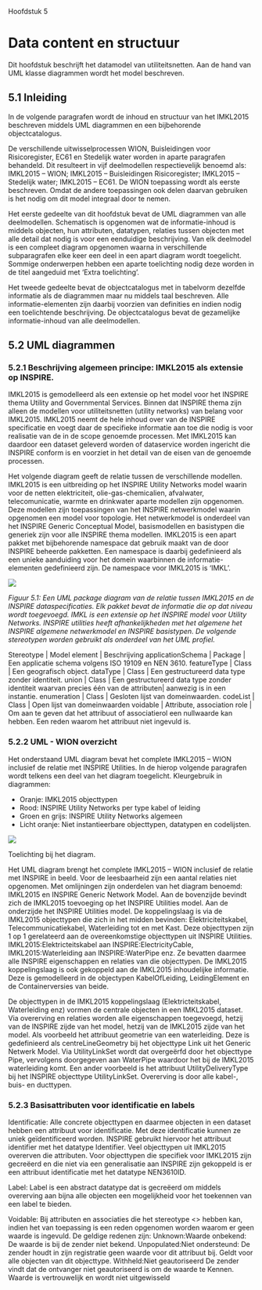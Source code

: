 Hoofdstuk 5
# Data content en structuur
Dit hoofdstuk beschrijft het datamodel van utiliteitsnetten. Aan de hand van UML klasse diagrammen wordt het model beschreven.


## 5.1	Inleiding
In de volgende paragrafen wordt de inhoud en structuur van het IMKL2015 beschreven middels UML diagrammen en een bijbehorende objectcatalogus.

De verschillende uitwisselprocessen WION, Buisleidingen voor Risicoregister, EC61 en Stedelijk water worden in aparte paragrafen behandeld. Dit resulteert in vijf deelmodellen respectievelijk benoemd als: IMKL2015 – WION;
IMKL2015 – Buisleidingen Risicoregister;
IMKL2015 – Stedelijk water;
IMKL2015 – EC61. 
De WION toepassing wordt als eerste beschreven. Omdat de andere toepassingen ook delen daarvan gebruiken is het nodig om dit model integraal door te nemen.

Het eerste gedeelte van dit hoofdstuk bevat de UML diagrammen van alle deelmodellen. Schematisch is opgenomen wat de informatie-inhoud is middels objecten, hun attributen, datatypen, relaties tussen objecten met alle detail dat nodig is voor een eenduidige beschrijving. Van elk deelmodel is een compleet diagram opgenomen waarna in verschillende subparagrafen elke keer een deel in een apart diagram wordt toegelicht. Sommige onderwerpen hebben een aparte toelichting nodig deze worden in de titel aangeduid met ‘Extra toelichting’.

Het tweede gedeelte bevat de objectcatalogus met in tabelvorm dezelfde informatie als de diagrammen maar nu middels taal beschreven. Alle informatie-elementen zijn daarbij voorzien van definities en indien nodig een toelichtende beschrijving. De objectcatalogus bevat de gezamelijke informatie-inhoud van alle deelmodellen.

## 5.2	UML diagrammen
### 5.2.1	Beschrijving algemeen principe: IMKL2015 als extensie op INSPIRE.

IMKL2015 is gemodelleerd als een extensie op het model voor het INSPIRE thema Utility and Governmental Services. Binnen dat INSPIRE thema zijn alleen de modellen voor utiliteitsnetten (utility networks) van belang voor IMKL2015. IMKL2015 neemt de hele inhoud over van de INSPIRE specificatie en voegt daar de specifieke informatie aan toe die nodig is voor realisatie van de in de scope genoemde processen. Met IMKL2015 kan daardoor een dataset geleverd worden of dataservice worden ingericht die INSPIRE conform is en voorziet in het detail van de eisen van de genoemde processen.

Het volgende diagram geeft de relatie tussen de verschillende modellen. IMKL2015 is een uitbreiding op het INSPIRE Utility Networks model waarin voor de netten elektriciteit, olie-gas-chemicalien, afvalwater, telecomunicatie, warmte en drinkwater aparte modellen zijn opgenomen. Deze modellen zijn toepassingen van het INSPIRE netwerkmodel waarin opgenomen een model voor topologie. Het netwerkmodel is onderdeel van het INSPIRE Generic Conceptual Model, basismodellen en basistypen die generiek zijn voor alle INSPIRE thema modellen. IMKL2015 is een apart pakket met bijbehorende namespace dat gebruik maakt van de door INSPIRE beheerde pakketten. Een namespace is daarbij gedefinieerd als een unieke aanduiding voor het domein waarbinnen de informatie-elementen gedefinieerd zijn. De namespace voor IMKL2015 is ‘IMKL’.


![](http://www.github.com/test/images/51.png)

*Figuur 5.1: Een UML package diagram van de relatie tussen IMKL2015 en de INSPIRE dataspecificaties. Elk pakket bevat de informatie die op dat niveau wordt toegevoegd. IMKL is een extensie op het INSPIRE model voor Utility Networks. INSPIRE utilities heeft afhankelijkheden met het algemene het INSPIRE algemene netwerkmodel en INSPIRE basistypen. De volgende stereotypen worden gebruikt als onderdeel van het UML profiel.*


Stereotype | Model element | Beschrijving
applicationSchema	| Package 	| Een applicatie schema volgens ISO 19109 en NEN 3610.
featureType			| Class		| Een geografisch object.
dataType			| Class		| Een gestructureerd data type zonder identiteit.
union				| Class		| Een gestructureerd data type zonder identiteit waarvan precies één van de attributen| aanwezig is in een instantie.
enumeration			| Class		| Gesloten  lijst van domeinwaarden.
codeList			| Class		| Open lijst van domeinwaarden 
voidable			| Attribute, association role	| Om aan te geven dat het attribuut of associatierol een nullwaarde kan hebben. Een reden waarom het attribuut niet ingevuld is.

### 5.2.2	UML - WION overzicht
Het onderstaand UML diagram bevat het complete IMKL2015 – WION inclusief de relatie met INSPIRE Utilities. In de hierop volgende paragrafen wordt telkens een deel van het diagram toegelicht.
Kleurgebruik in diagrammen:

- Oranje: IMKL2015 objecttypen
- Rood: INSPIRE Utility Networks per type kabel of leiding
- Groen en grijs: INSPIRE Utility Networks algemeen
- Licht oranje: Niet instantieerbare objecttypen, datatypen en codelijsten.

![](http://www.github.com/test/images/52.png)

Toelichting bij het diagram.

Het UML diagram brengt het complete IMKL2015 – WION inclusief de relatie met INSPIRE in beeld. Voor de leesbaarheid zijn een aantal relaties niet opgenomen. Met omlijningen zijn onderdelen van het diagram benoemd: IMKL2015 en INSPIRE Generic Network Model. Aan de bovenzijde bevindt zich de IMKL2015 toevoeging op het INSPIRE Utilities model. Aan de onderzijde het INSPIRE Utilities model. De koppelingslaag is via de IMKL2015 objecttypen die zich in het midden bevinden: Elektriciteitskabel, Telecommunicatiekabel, Waterleiding tot en met Kast. Deze objecttypen zijn 1 op 1 gerelateerd aan de overeenkomstige objecttypen uit INSPIRE Utilities. IMKL2015:Elektricteitskabel aan INSPIRE:ElectricityCable, IMKL2015:Waterleiding aan INSPIRE:WaterPipe enz. Ze bevatten daarmee alle INSPIRE eigenschappen en relaties van die objecttypen. De IMKL2015 koppelingslaag is ook gekoppeld aan de IMKL2015 inhoudelijke informatie. Deze is gemodelleerd in de objectypen KabelOfLeiding, LeidingElement en de Containerversies van beide.

De objecttypen in de IMKL2015 koppelingslaag (Elektricteitskabel, Waterleiding enz) vormen de centrale objecten in een IMKL2015 dataset. Via overerving en relaties worden alle eigenschappen toegevoegd, hetzij van de INSPIRE zijde van het model, hetzij van de IMKL2015 zijde van het model. Als voorbeeld het attribuut geometrie van een waterleiding. Deze is gedefinieerd als centreLineGeometry bij het objecttype Link uit het Generic Netwerk Model. Via UtilityLinkSet wordt dat overgeërfd door het objecttype Pipe, vervolgens doorgegeven aan WaterPipe waardoor het bij de IMKL2015 waterleiding komt. Een ander voorbeeld is het attribuut UtilityDeliveryType bij het INSPIRE objecttype UtilityLinkSet. Overerving is door alle kabel-, buis- en ducttypen.

### 5.2.3	Basisattributen voor identificatie en labels

Identificatie: Alle concrete objecttypen en daarmee objecten in een dataset hebben een attribuut voor identificatie. Met deze identificatie kunnen ze uniek geïdentificeerd worden. INSPIRE gebruikt hiervoor het attribuut identifier met het datatype Identifier. Veel objecttypen uit IMKL2015 overerven die attributen. Voor objecttypen die specifiek voor IMKL2015 zijn gecreëerd en die niet via een generalisatie aan INSPIRE zijn gekoppeld is er een attribuut identificatie met het datatype NEN3610ID.

Label: Label is een abstract datatype dat is gecreëerd om middels overerving aan bijna alle objecten een mogelijkheid voor het toekennen van een label te bieden.

Voidable: Bij attributen en associaties die het stereotype <<voidable>> hebben kan, indien het van toepassing is een reden opgenomen worden waarom er geen waarde is ingevuld. De geldige redenen zijn:
Unknown:Waarde onbekend: De waarde is bij de zender niet bekend.
Unpopulated:Niet ondersteund: De zender houdt in zijn registratie geen waarde voor dit attribuut bij. Geldt voor alle objecten van dit objecttype.
Withheld:Niet geautoriseerd  De zender vindt dat de ontvanger niet geautoriseerd is om de waarde te
Kennen. Waarde is vertrouwelijk en wordt niet uitgewisseld
